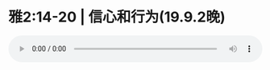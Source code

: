 # 雅2:14-20 | 信心和行为(19.9.2晚)

<audio style="width: 100%;" preload="false" controls controlslist="nodownload"><source src="//file.simai.life/audio/mp3/old/27619.mp3" type="audio/mpeg">Your browser does not support the audio element.</audio>


